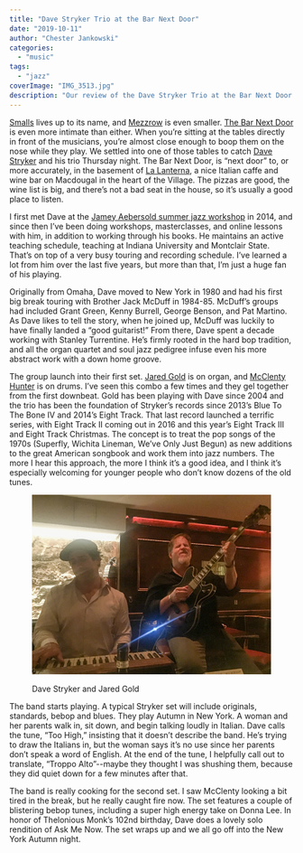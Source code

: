 ```yaml
---
title: "Dave Stryker Trio at the Bar Next Door"
date: "2019-10-11"
author: "Chester Jankowski"
categories: 
  - "music"
tags: 
  - "jazz"
coverImage: "IMG_3513.jpg"
description: "Our review of the Dave Stryker Trio at the Bar Next Door."
---
```


[Smalls](https://www.smallslive.com/) lives up to its name, and [Mezzrow](https://www.mezzrow.com/) is even smaller. [The Bar Next Door](https://lalanternacaffe.com/barnextdoor.html) is even more intimate than either. When you’re sitting at the tables directly in front of the musicians, you’re almost close enough to boop them on the nose while they play. We settled into one of those tables to catch [Dave Stryker](https://www.davestryker.com) and his trio Thursday night. The Bar Next Door, is “next door” to, or more accurately, in the basement of [La Lanterna](https://www.lalanternacaffe.com/), a nice Italian caffe and wine bar on Macdougal in the heart of the Village. The pizzas are good, the wine list is big, and there’s not a bad seat in the house, so it’s usually a good place to listen.

I first met Dave at the [Jamey Aebersold summer jazz workshop](http://workshops.jazzbooks.com/) in 2014, and since then I’ve been doing workshops, masterclasses, and online lessons with him, in addition to working through his books. He maintains an active teaching schedule, teaching at Indiana University and Montclair State. That’s on top of a very busy touring and recording schedule. I’ve learned a lot from him over the last five years, but more than that, I’m just a huge fan of his playing.

Originally from Omaha, Dave moved to New York in 1980 and had his first big break touring with Brother Jack McDuff in 1984-85. McDuff’s groups had included Grant Green, Kenny Burrell, George Benson, and Pat Martino. As Dave likes to tell the story, when he joined up, McDuff was luckily to have finally landed a “good guitarist!” From there, Dave spent a decade working with Stanley Turrentine. He’s firmly rooted in the hard bop tradition, and all the organ quartet and soul jazz pedigree infuse even his more abstract work with a down home groove.

The group launch into their first set. [Jared Gold](https://www.jaredgoldb3.com) is on organ, and [McClenty Hunter](http://mcclentyhunter.com/) is on drums. I’ve seen this combo a few times and they gel together from the first downbeat. Gold has been playing with Dave since 2004 and the trio has been the foundation of Stryker’s records since 2013’s Blue To The Bone IV and 2014’s Eight Track. That last record launched a terrific series, with Eight Track II coming out in 2016 and this year’s Eight Track III and Eight Track Christmas. The concept is to treat the pop songs of the 1970s (Superfly, Wichita Lineman, We’ve Only Just Begun) as new additions to the great American songbook and work them into jazz numbers. The more I hear this approach, the more I think it’s a good idea, and I think it’s especially welcoming for younger people who don’t know dozens of the old tunes.

<figure>

![Dave Stryker and Jared Gold](images/IMG_3496.jpg)

<figcaption>Dave Stryker and Jared Gold</figcaption>
</figure>

The band starts playing. A typical Stryker set will include originals, standards, bebop and blues. They play Autumn in New York. A woman and her parents walk in, sit down, and begin talking loudly in Italian. Dave calls the tune, “Too High,” insisting that it doesn’t describe the band. He’s trying to draw the Italians in, but the woman says it’s no use since her parents don’t speak a word of English. At the end of the tune, I helpfully call out to translate, “Troppo Alto”--maybe they thought I was shushing them, because they did quiet down for a few minutes after that.

The band is really cooking for the second set. I saw McClenty looking a bit tired in the break, but he really caught fire now. The set features a couple of blistering bebop tunes, including a super high energy take on Donna Lee. In honor of Thelonious Monk’s 102nd birthday, Dave does a lovely solo rendition of Ask Me Now. The set wraps up and we all go off into the New York Autumn night.
